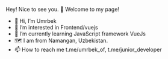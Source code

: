 Hey! Nice to see you. 👋
Welcome to my page!
- 👋 Hi, I’m Umrbek
- 👀 I’m interested in Frontend/vuejs
- 🌱 I’m currently learning JavaScript framework VueJs
- 🗺 I am from  Namangan, Uzbekistan.
- 📫 How to reach me t.me/umrbek_of, t.me/junior_developer

<!---
junioruz/junioruz is a ✨ special ✨ repository because its `README.md` (this file) appears on your GitHub profile.
You can click the Preview link to take a look at your changes.
--->
